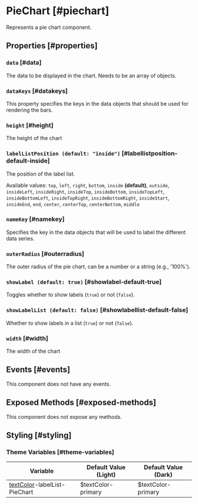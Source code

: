 # PieChart [#piechart]

Represents a pie chart component.

## Properties [#properties]

### `data` [#data]

The data to be displayed in the chart. Needs to be an array of objects.

### `dataKeys` [#datakeys]

This property specifies the keys in the data objects that should be used for rendering the bars.

### `height` [#height]

The height of the chart

### `labelListPosition (default: "inside")` [#labellistposition-default-inside]

The position of the label list.

Available values: `top`, `left`, `right`, `bottom`, `inside` **(default)**, `outside`, `insideLeft`, `insideRight`, `insideTop`, `insideBottom`, `insideTopLeft`, `insideBottomLeft`, `insideTopRight`, `insideBottomRight`, `insideStart`, `insideEnd`, `end`, `center`, `centerTop`, `centerBottom`, `middle`

### `nameKey` [#namekey]

Specifies the key in the data objects that will be used to label the different data series.

### `outerRadius` [#outerradius]

The outer radius of the pie chart, can be a number or a string (e.g., '100%').

### `showLabel (default: true)` [#showlabel-default-true]

Toggles whether to show labels (`true`) or not (`false`).

### `showLabelList (default: false)` [#showlabellist-default-false]

Whether to show labels in a list (`true`) or not (`false`).

### `width` [#width]

The width of the chart

## Events [#events]

This component does not have any events.

## Exposed Methods [#exposed-methods]

This component does not expose any methods.

## Styling [#styling]

### Theme Variables [#theme-variables]

| Variable | Default Value (Light) | Default Value (Dark) |
| --- | --- | --- |
| [textColor](../styles-and-themes/common-units/#color)-labelList-PieChart | $textColor-primary | $textColor-primary |
